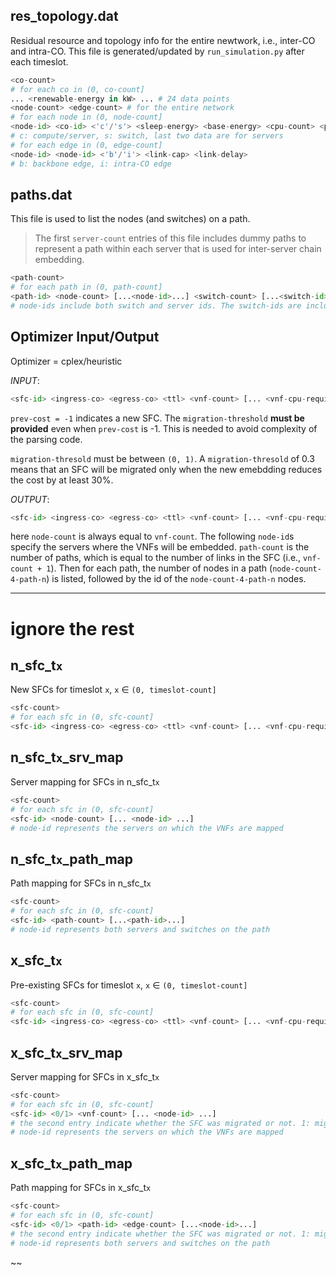 ## res_topology.dat

Residual resource and topology info for the entire newtwork, i.e., inter-CO and intra-CO. This file is generated/updated by `run_simulation.py` after each timeslot.

```python
<co-count>
# for each co in (0, co-count]
... <renewable-energy in kW> ... # 24 data points
<node-count> <edge-count> # for the entire network
# for each node in (0, node-count]
<node-id> <co-id> <'c'/'s'> <sleep-energy> <base-energy> <cpu-count> <per-cpu-energy> 
# c: compute/server, s: switch, last two data are for servers
# for each edge in (0, edge-count]
<node-id> <node-id> <'b'/'i'> <link-cap> <link-delay>
# b: backbone edge, i: intra-CO edge
```

## paths.dat

This file is used to list the nodes (and switches) on a path.

> The first `server-count` entries of this file includes dummy paths to represent a path within each server that is used for inter-server chain embedding.

```python
<path-count>
# for each path in (0, path-count]
<path-id> <node-count> [...<node-id>...] <switch-count> [...<switch-id>...]
# node-ids include both switch and server ids. The switch-ids are included again to simplify data processing.
```

## Optimizer Input/Output

Optimizer = cplex/heuristic

*INPUT*:
````python
<sfc-id> <ingress-co> <egress-co> <ttl> <vnf-count> [... <vnf-cpu-requirement> ...] <bandwidth> <max-delay> <prev-cost> <migration-threshold>
````

`prev-cost = -1` indicates a new SFC. The `migration-threshold` **must be provided** even when `prev-cost` is -1. This is needed to avoid complexity of the parsing code.

`migration-thresold` must be between `(0, 1)`. A `migration-thresold` of 0.3 means that an SFC will be migrated only when the new emebdding reduces the cost by at least 30%.

*OUTPUT*:
````python
<sfc-id> <ingress-co> <egress-co> <ttl> <vnf-count> [... <vnf-cpu-requirement> ...] <bandwidth> <max-delay> <cost> <node-count> [...<node-id>...] <path-count> [...<node-count-4-path-1> [...<node-id>...]...]
````
here `node-count` is always equal to `vnf-count`. The following `node-id`s specify the servers where the VNFs will be embedded. `path-count` is the number of paths, which is equal to the number of links in the SFC (i.e., `vnf-count + 1`). Then for each path, the number of nodes in a path (`node-count-4-path-n`) is listed, followed by the id of the `node-count-4-path-n` nodes.

---
# ignore the rest
## n_sfc_t`x`

New SFCs for timeslot `x`, `x` $\in$ `(0, timeslot-count]`

```python
<sfc-count>
# for each sfc in (0, sfc-count]
<sfc-id> <ingress-co> <egress-co> <ttl> <vnf-count> [... <vnf-cpu-requirement> ...] <bandwidth> <max-delay>
```

## n_sfc_t`x`_srv_map

Server mapping for SFCs in n_sfc_t`x`

```python
<sfc-count>
# for each sfc in (0, sfc-count]
<sfc-id> <node-count> [... <node-id> ...]
# node-id represents the servers on which the VNFs are mapped
```

## n_sfc_t`x`_path_map

Path mapping for SFCs in n_sfc_t`x`

```python
<sfc-count>
# for each sfc in (0, sfc-count]
<sfc-id> <path-count> [...<path-id>...]
# node-id represents both servers and switches on the path
```

## x_sfc_t`x`

Pre-existing SFCs for timeslot `x`, `x` $\in$ `(0, timeslot-count]`

```python
<sfc-count>
# for each sfc in (0, sfc-count]
<sfc-id> <ingress-co> <egress-co> <ttl> <vnf-count> [... <vnf-cpu-requirement> ...] <bandwidth> <max-delay>
```

## x_sfc_t`x`_srv_map

Server mapping for SFCs in x_sfc_t`x`

```python
<sfc-count>
# for each sfc in (0, sfc-count]
<sfc-id> <0/1> <vnf-count> [... <node-id> ...]
# the second entry indicate whether the SFC was migrated or not. 1: migrated, 0: not migrated
# node-id represents the servers on which the VNFs are mapped
```

## x_sfc_t`x`_path_map

Path mapping for SFCs in x_sfc_t`x`

```python
<sfc-count>
# for each sfc in (0, sfc-count]
<sfc-id> <0/1> <path-id> <edge-count> [...<node-id>...]
# the second entry indicate whether the SFC was migrated or not. 1: migrated, 0: not migrated
# node-id represents both servers and switches on the path
```
~~
